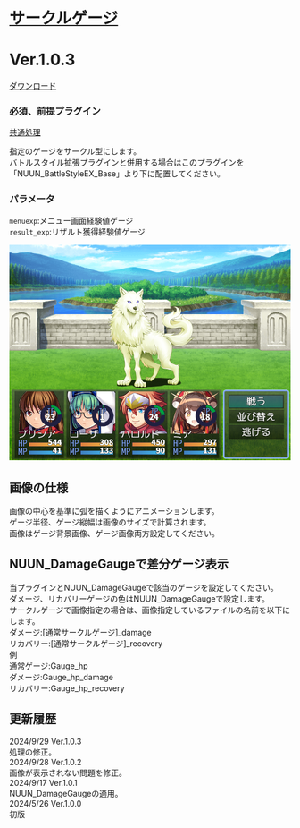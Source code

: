 # [サークルゲージ](https://raw.githubusercontent.com/nuun888/MZ/master/NUUN_CircularGauge.js)
# Ver.1.0.3
[ダウンロード](https://raw.githubusercontent.com/nuun888/MZ/master/NUUN_CircularGauge.js)  
### 必須、前提プラグイン
[共通処理](https://github.com/nuun888/MZ/blob/master/README/Base.md)    

指定のゲージをサークル型にします。  
バトルスタイル拡張プラグインと併用する場合はこのプラグインを「NUUN_BattleStyleEX_Base」より下に配置してください。  

### パラメータ
`menuexp`:メニュー画面経験値ゲージ  
`result_exp`:リザルト獲得経験値ゲージ  

![画像](img/CircularGauge2.png)  

## 画像の仕様
画像の中心を基準に弧を描くようにアニメーションします。  
ゲージ半径、ゲージ縦幅は画像のサイズで計算されます。  
画像はゲージ背景画像、ゲージ画像両方設定してください。  

## NUUN_DamageGaugeで差分ゲージ表示
当プラグインとNUUN_DamageGaugeで該当のゲージを設定してください。   
ダメージ、リカバリーゲージの色はNUUN_DamageGaugeで設定します。  
サークルゲージで画像指定の場合は、画像指定しているファイルの名前を以下にします。    
ダメージ:[通常サークルゲージ]_damage  
リカバリー:[通常サークルゲージ]_recovery  
例  
通常ゲージ:Gauge_hp  
ダメージ:Gauge_hp_damage  
リカバリー:Gauge_hp_recovery  

## 更新履歴
2024/9/29 Ver.1.0.3  
処理の修正。  
2024/9/28 Ver.1.0.2  
画像が表示されない問題を修正。  
2024/9/17 Ver.1.0.1  
NUUN_DamageGaugeの適用。  
2024/5/26 Ver.1.0.0  
初版  
